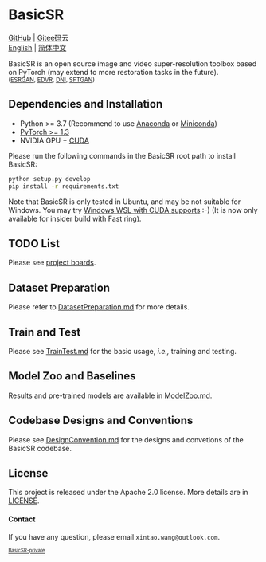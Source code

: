 # BasicSR

[GitHub](https://github.com/xinntao/BasicSR) | [Gitee码云](https://gitee.com/xinntao/BasicSR) <br>
[English](README.md) | [简体中文](README_CN.md)

BasicSR is an open source image and video super-resolution toolbox based on PyTorch (may extend to more restoration tasks in the future).<br>
<sub>([ESRGAN](https://github.com/xinntao/ESRGAN), [EDVR](https://github.com/xinntao/EDVR), [DNI](https://github.com/xinntao/DNI), [SFTGAN](https://github.com/xinntao/SFTGAN))</sub>

## Dependencies and Installation
- Python >= 3.7 (Recommend to use [Anaconda](https://www.anaconda.com/download/#linux) or [Miniconda](https://docs.conda.io/en/latest/miniconda.html))
- [PyTorch >= 1.3](https://pytorch.org/)
- NVIDIA GPU + [CUDA](https://developer.nvidia.com/cuda-downloads)

Please run the following commands in the BasicSR root path to install BasicSR:
```bash
python setup.py develop
pip install -r requirements.txt
```

Note that BasicSR is only tested in Ubuntu, and may be not suitable for Windows. You may try [Windows WSL with CUDA supports](https://docs.microsoft.com/en-us/windows/win32/direct3d12/gpu-cuda-in-wsl) :-) (It is now only available for insider build with Fast ring).

## TODO List
Please see [project boards](https://github.com/xinntao/BasicSR/projects).

## Dataset Preparation
Please refer to [DatasetPreparation.md](docs/DatasetPreparation.md) for more details.

## Train and Test
Please see [TrainTest.md](docs/TrainTest.md) for the basic usage, *i.e.,* training and testing.

## Model Zoo and Baselines
Results and pre-trained models are available in [ModelZoo.md](docs/ModelZoo.md).

## Codebase Designs and Conventions
Please see [DesignConvention.md](docs/DesignConvention.md) for the designs and convetions of the BasicSR codebase.

## License
This project is released under the Apache 2.0 license.
More details are in [LICENSE](LICENSE/README.md).

#### Contact
If you have any question, please email `xintao.wang@outlook.com`.

<sub><sup>[BasicSR-private](https://github.com/xinntao/BasicSR-private)</sup></sub>
